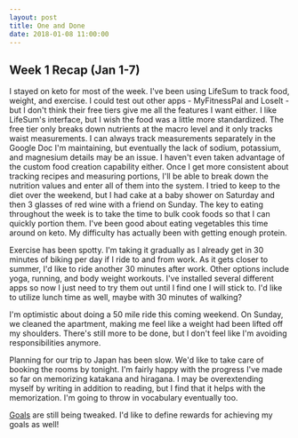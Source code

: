 ```yaml
---
layout: post
title: One and Done
date: 2018-01-08 11:00:00
---
```


## Week 1 Recap (Jan 1-7)

I stayed on keto for most of the week.  I've been using LifeSum to track food, weight, and exercise.  I could test out other apps - MyFitnessPal and LoseIt - but I don't think their free tiers give me all the features I want either.  I like LifeSum's interface, but I wish the food was a little more standardized.  The free tier only breaks down nutrients at the macro level and it only tracks waist measurements.  I can always track measurements separately in the Google Doc I'm maintaining, but eventually the lack of sodium, potassium, and magnesium details may be an issue.  I haven't even taken advantage of the custom food creation capability either.  Once I get more consistent about tracking recipes and measuring portions, I'll be able to break down the nutrition values and enter all of them into the system.  I tried to keep to the diet over the weekend, but I had cake at a baby shower on Saturday and then 3 glasses of red wine with a friend on Sunday.  The key to eating throughout the week is to take the time to bulk cook foods so that I can quickly portion them.  I've been good about eating vegetables this time around on keto.  My difficulty has actually been with getting enough protein.

Exercise has been spotty.  I'm taking it gradually as I already get in 30 minutes of biking per day if I ride to and from work.  As it gets closer to summer, I'd like to ride another 30 minutes after work.  Other options include yoga, running, and body weight workouts.  I've installed several different apps so now I just need to try them out until I find one I will stick to.  I'd like to utilize lunch time as well, maybe with 30 minutes of walking?  

I'm optimistic about doing a 50 mile ride this coming weekend.  On Sunday, we cleaned the apartment, making me feel like a weight had been lifted off my shoulders.  There's still more to be done, but I don't feel like I'm avoiding responsibilities anymore.

Planning for our trip to Japan has been slow.  We'd like to take care of booking the rooms by tonight.  I'm fairly happy with the progress I've made so far on memorizing katakana and hiragana.  I may be overextending myself by writing in addition to reading, but I find that it helps with the memorization.  I'm going to throw in vocabulary eventually too.

[Goals](goals/) are still being tweaked.  I'd like to define rewards for achieving my goals as well!
